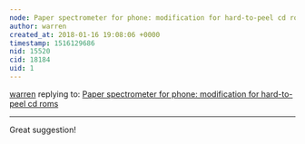 ```yaml
---
node: Paper spectrometer for phone: modification for hard-to-peel cd roms
author: warren
created_at: 2018-01-16 19:08:06 +0000
timestamp: 1516129686
nid: 15520
cid: 18184
uid: 1
---
```




[warren](../profile/warren) replying to: [Paper spectrometer for phone: modification for hard-to-peel cd roms](../notes/Harristotle/01-14-2018/paper-spectrometer-for-phone-modification-for-hard-to-peel-cd-roms)

----
Great suggestion!